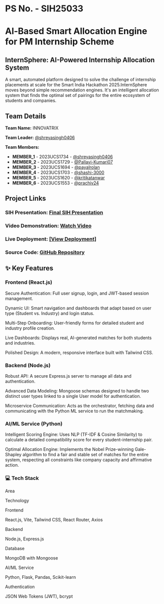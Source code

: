 # PS No. - SIH25033
# Al-Based Smart Allocation Engine for PM Internship Scheme

## InternSphere: AI-Powered Internship Allocation System
A smart, automated platform designed to solve the challenge of internship placements at scale for the Smart India Hackathon 2025.InternSphere moves beyond simple recommendation engines. It's an intelligent allocation system that finds the optimal set of pairings for the entire ecosystem of students and companies.


## Team Details

**Team Name:** INNOVATRIX

**Team Leader:** [@shreyasingh0406](https://github.com/shreyasingh0406)

**Team Members:**

- **MEMBER_1** - 2023UCS1734 - [@shreyasingh0406](https://github.com/shreyasingh0406)
- **MEMBER_2** - 2023UCS1729 - [@Pallavi-Kumari07](https://github.com/Pallavi-Kumari07)
- **MEMBER_3** - 2023UCS1694 - [@payalrolan](https://github.com/payalrolan)
- **MEMBER_4** - 2023UCS1703 - [@shashi-3000](https://github.com/shashi-3000)
- **MEMBER_5** - 2023UCS1620 - [@kritikatanwar](https://github.com/kritikatanwar)
- **MEMBER_6** - 2023UCS1553 - [@prachiv24](https://github.com/prachiv24)

## Project Links
### SIH Presentation: [Final SIH Presentation](https://github.com/shashi-3000/Internsphere/blob/main/files/Internal_PPT_INNOVATRIX.pdf)
### Video Demonstration: [Watch Video](https://youtu.be/WBAqN1OBuZs)
### Live Deployment: [[View Deployment]](https://internsphere-k1ro.vercel.app/)
### Source Code: [GitHub Repository](https://github.com/shashi-3000/Internsphere)



## ✨ Key Features

### Frontend (React.js)
Secure Authentication: Full user signup, login, and JWT-based session management.

Dynamic UI: Smart navigation and dashboards that adapt based on user type (Student vs. Industry) and login status.

Multi-Step Onboarding: User-friendly forms for detailed student and industry profile creation.

Live Dashboards: Displays real, AI-generated matches for both students and industries.

Polished Design: A modern, responsive interface built with Tailwind CSS.

### Backend (Node.js)
Robust API: A secure Express.js server to manage all data and authentication.

Advanced Data Modeling: Mongoose schemas designed to handle two distinct user types linked to a single User model for authentication.

Microservice Communication: Acts as the orchestrator, fetching data and communicating with the Python ML service to run the matchmaking.

### AI/ML Service (Python)
Intelligent Scoring Engine: Uses NLP (TF-IDF & Cosine Similarity) to calculate a detailed compatibility score for every student-internship pair.

Optimal Allocation Engine: Implements the Nobel Prize-winning Gale-Shapley algorithm to find a fair and stable set of matches for the entire system, respecting all constraints like company capacity and affirmative action.

### 💻 Tech Stack
Area

Technology

Frontend

React.js, Vite, Tailwind CSS, React Router, Axios

Backend

Node.js, Express.js

Database

MongoDB with Mongoose

AI/ML Service

Python, Flask, Pandas, Scikit-learn

Authentication

JSON Web Tokens (JWT), bcrypt
